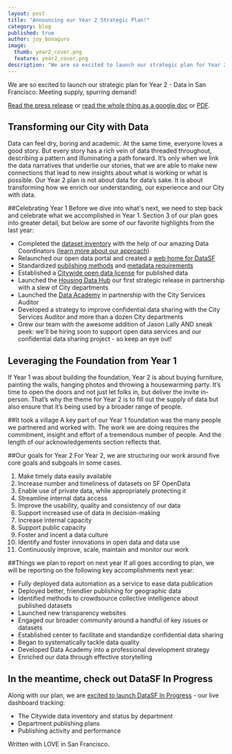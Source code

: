 ```yaml
---
layout: post
title: "Announcing our Year 2 Strategic Plan!"
category: blog
published: true
author: joy_bonaguro
image:
  thumb: year2_cover.png
  feature: year2_cover.png
description: "We are so excited to launch our strategic plan for Year 2 - Data in San Francisco: Meeting supply, spurring demand!"
---
```


We are so excited to launch our strategic plan for Year 2 - Data in San Francisco: Meeting supply, spurring demand!

[Read the press release](http://www.sfmayor.org/index.aspx?recordid=927&page=846) or [read the whole thing as a google doc](https://docs.google.com/document/d/1mqunsT9wXRt-mBbOmY3WcEJmsWSpMOISotZ1WHZ1_IU/edit?usp=sharing) or [PDF](https://drive.google.com/uc?export=download&id=0B-65Qm9J0m0WTExmWnVaZVBNNTA).

## Transforming our City with Data
Data can feel dry, boring and academic. At the same time, everyone loves a good story. But every story has a rich vein of data threaded throughout, describing a pattern and illuminating a path forward. It’s only when we link the data narratives that underlie our stories, that we are able to make new connections that lead to new insights about what is working or what is possible. Our Year 2 plan is not about data for data’s sake. It is about transforming how we enrich our understanding, our experience and our City with data.

##Celebrating Year 1
Before we dive into what's next, we need to step back and celebrate what we accomplished in Year 1. Section 3 of our plan goes into greater detail, but below are some of our favorite highlights from the last year:

 - Completed the [dataset inventory](https://data.sfgov.org/City-Management-and-Ethics/Dataset-Inventory/y8fp-fbf5) with the help of our amazing Data Coordinators ([learn more about our approach](http://datasf.org/blog/5-ways-to-scale-mountain-of-data/))
 - Relaunched our open data portal and created a [web home for DataSF](http://datasf.org/blog/building-lighter-and-faster/)
 - Standardized [publishing methods](http://datasf.org/publishing/) and [metadata requirements](http://datasf.org/blog/u-heart-metadata/)
 - Established a [Citywide open data license](http://datasf.org/blog/data-license-liberation-day/) for published data
 - Launched the [Housing Data Hub](http://housing.datasf.org/) our first strategic release in partnership with a slew of City departments
 - Launched the [Data Academy](http://datasf.org/academy/) in partnership with the City Services Auditor
 - Developed a strategy to improve confidential data sharing
with the City Services Auditor and more than a dozen City departments
 - Grew our team with the awesome addition of Jason Lally AND sneak peek: we'll be hiring soon to support open data services and our confidential data sharing project - so keep an eye out!


## Leveraging the Foundation from Year 1
If Year 1 was about building the foundation, Year 2 is about buying furniture, painting the walls, hanging photos and throwing a housewarming party. It’s time to open the doors and not just let folks in, but deliver the invite in-person. That’s why the theme for Year 2 is to fill out the supply of data but also ensure that it’s being used by a broader range of people.

##It took a village
A key part of our Year 1 foundation was the many people we partnered and worked with. The work we are doing requires the commitment, insight and effort of a tremendous number of people. And the length of our acknowledgements section reflects that.

##Our goals for Year 2
For Year 2, we are structuring our work around five core goals and subgoals in some cases.

 1. Make timely data easily available
   1. Increase number and timeliness of datasets on SF OpenData
   2. Enable use of private data, while appropriately protecting it
   3. Streamline internal data access
 2. Improve the usability, quality and consistency of our data
 3. Support increased use of data in decision-making
   1. Increase internal capacity
   2. Support public capacity
   3. Foster and incent a data culture
 4. Identify and foster innovations in open data and data use
 5. Continuously improve, scale, maintain and monitor our work 

##Things we plan to report on next year
If all goes according to plan, we will be reporting on the following key accomplishments next year:

 - Fully deployed data automation as a service to ease data publication
 - Deployed better, friendlier publishing for geographic data
 - Identified methods to crowdsource collective intelligence about published datasets
 - Launched new transparency websites
 - Engaged our broader community around a handful of key issues or datasets
 - Established center to facilitate and standardize confidential data sharing
 - Began to systematically tackle data quality
 - Developed Data Academy into a professional development strategy
 - Enriched our data through effective storytelling

## In the meantime, check out DataSF In Progress
Along with our plan, we are <a href="{{site.baseurl}}/progress">excited to launch DataSF In Progress</a> - our live dashboard tracking:

 - The Citywide data inventory and status by department
 - Department publishing plans
 - Publishing activity and performance

Written with LOVE in San Francisco.

